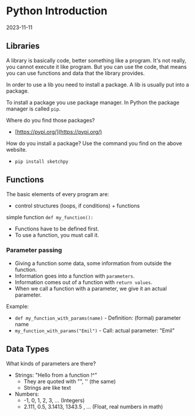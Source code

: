 # Python Introduction
2023-11-11

## Libraries
A library is basically code, better something like a program. It's not really,
you cannot execute it like program. But you can use the code, that means you
can use functions and data that the library provides.

In order to use a lib you need to install a package. A lib is usually
put into a package.

To install a package you use package manager. In Python the package manager
is called `pip`.

Where do you find those packages?
- [https://pypi.org/](https://pypi.org/)

How do you install a package?
Use the command you find on the above website.
- `pip install sketchpy`

## Functions

The basic elements of every program are:
- control structures (loops, if conditions) + functions

simple function
`def my_function():`

- Functions have to be defined first.
- To use a function, you must call it.

### Parameter passing
- Giving a function some data, some information from outside the function.
- Information goes into a function with `parameters`.
- Information comes out of a function with `return values`.
- When we call a function with a parameter, we give it an actual parameter.

Example:
- `def my_function_with_params(name)` - Definition: (formal) parameter name
- `my_function_with_params("Emil")` - Call: actual parameter: "Emil"

## Data Types
What kinds of parameters are there?
- Strings: "Hello from a function !^"
  - They are quoted with "", '' (the same)
  - Strings are like text
- Numbers:
  - -1, 0, 1, 2, 3, ... (Integers)
  - 2.111, 0.5, 3.1413, 1343.5  , ... (Float, real numbers in math)

